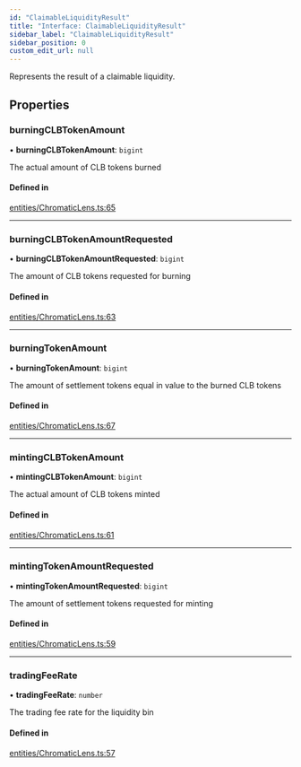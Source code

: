 ```yaml
---
id: "ClaimableLiquidityResult"
title: "Interface: ClaimableLiquidityResult"
sidebar_label: "ClaimableLiquidityResult"
sidebar_position: 0
custom_edit_url: null
---
```


Represents the result of a claimable liquidity.

## Properties

### burningCLBTokenAmount

• **burningCLBTokenAmount**: `bigint`

The actual amount of CLB tokens burned

#### Defined in

[entities/ChromaticLens.ts:65](https://github.com/chromatic-protocol/sdk/blob/8fbbed5/packages/sdk-ethers-v6/src/entities/ChromaticLens.ts#L65)

___

### burningCLBTokenAmountRequested

• **burningCLBTokenAmountRequested**: `bigint`

The amount of CLB tokens requested for burning

#### Defined in

[entities/ChromaticLens.ts:63](https://github.com/chromatic-protocol/sdk/blob/8fbbed5/packages/sdk-ethers-v6/src/entities/ChromaticLens.ts#L63)

___

### burningTokenAmount

• **burningTokenAmount**: `bigint`

The amount of settlement tokens equal in value to the burned CLB tokens

#### Defined in

[entities/ChromaticLens.ts:67](https://github.com/chromatic-protocol/sdk/blob/8fbbed5/packages/sdk-ethers-v6/src/entities/ChromaticLens.ts#L67)

___

### mintingCLBTokenAmount

• **mintingCLBTokenAmount**: `bigint`

The actual amount of CLB tokens minted

#### Defined in

[entities/ChromaticLens.ts:61](https://github.com/chromatic-protocol/sdk/blob/8fbbed5/packages/sdk-ethers-v6/src/entities/ChromaticLens.ts#L61)

___

### mintingTokenAmountRequested

• **mintingTokenAmountRequested**: `bigint`

The amount of settlement tokens requested for minting

#### Defined in

[entities/ChromaticLens.ts:59](https://github.com/chromatic-protocol/sdk/blob/8fbbed5/packages/sdk-ethers-v6/src/entities/ChromaticLens.ts#L59)

___

### tradingFeeRate

• **tradingFeeRate**: `number`

The trading fee rate for the liquidity bin

#### Defined in

[entities/ChromaticLens.ts:57](https://github.com/chromatic-protocol/sdk/blob/8fbbed5/packages/sdk-ethers-v6/src/entities/ChromaticLens.ts#L57)
